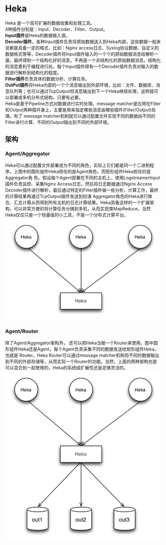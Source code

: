 # Heka
Heka 是一个高可扩展的数据收集和处理工具。  
4种插件分别是：Input、Decoder、Filter、Output。  
**Input插件**是Heka的数据输入源。  
**Decoder插件**，各种Input插件负责将原始数据送入到Heka内部，这些数据一般来说都是具备一定的格式，比如：Nginx access日志、Syslog协议数据、自定义的数据格式等等，Decoder插件将Input插件输入的一个个的原始数据消息给解析一遍，最终得到一个结构化好的消息，不再是一个非结构化的原始数据消息。结构化的消息更利于编程进行处。每个Input插件得有一个Decoder插件负责对输入的数据进行解析到结构化的程度。  
**Filter插件**负责具体的数据分析、计算任务。  
**OutPut插件**将Heka内部的一个个消息输出到外部环境，比如：文件、数据库、消息队列等；也可以通过TcpOutput将消息输出到下一个Heka继续处理，这样就可以部署成多机分布式结构，只要有必要。  
Heka是基于Pipeline方式对数据进行实时处理。message matcher是应用在Filter和Output两种插件身上，主要是用来指定哪些消息由哪些插件(Filter/Output)处理。有了 message matcher机制就可以通过配置文件实现不同的数据由不同的Filter进行计算、不同的Output输出到不同的外部环境。
## 架构
### Agent/Aggregator
Heka可以通过配置文件部署成为不同的角色，实际上它们都是同一个二进制程序。上图中的圆形组件Heka担任的是Agent角色，而矩形组件Heka担任的是Aggregator角 色。假设每个Agent部署在不同的主机上，使用LogstreamerInput插件负责监控、采集Nginx Access日志，然后将日志数据通过Nginx Access Decoder插件进行解析，最后通过特定的Filter插件做一些分析、计算工作，最终的计算结果再通过TcpOutput插件发送到扮演 Aggregator角色的Heka进行聚合、汇总计算从而得到所有主机的日志计算结果。Heka具备这样的一个扩展架构，可以非常方便的将计算任务分摊到多机，从而实现类MapReduce，当然Heka仅仅只是一个轻量级的小工具，不是一个分布式计算平台。
![](../Image/hekaAA.png)
### Agent/Router
除了Agent/Aggregator架构外， 还可以把Heka当做一个Router来使用，图中圆形组件Heka还是Agent，每个Agent负责采集不同的数据发送给矩形组件Heka，也就是 Router。Heka Router可以通过message matcher机制将不同的数据输出到不同的外部存储等，从而实现一个Router的功能。当然，上面的两种架构也是可以混合到一起使用的，Heka的系统级扩展性还是足够灵活的。
![](../Image/HekaAR.png)
